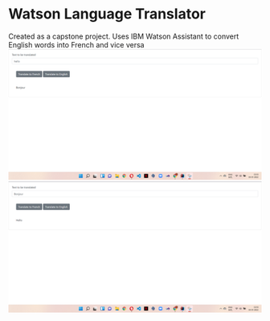 # Watson Language Translator
Created as a capstone project. Uses IBM Watson Assistant to convert English words into French and vice versa
<img src="https://github.com/rahulanilnair/Watson-Language-Translator/blob/master/en-fr.png">
<img src="https://github.com/rahulanilnair/Watson-Language-Translator/blob/master/fr-en.png">
